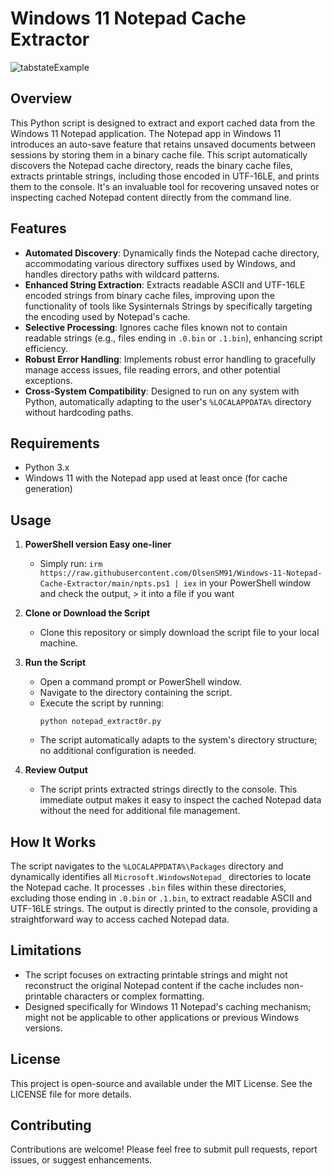 # Windows 11 Notepad Cache Extractor

![tabstateExample](https://github.com/OlsenSM91/Windows-11-Notepad-Cache-Extractor/assets/130707762/c5c8ec88-41f9-4b27-b408-defe2e674dd3)

## Overview
This Python script is designed to extract and export cached data from the Windows 11 Notepad application. The Notepad app in Windows 11 introduces an auto-save feature that retains unsaved documents between sessions by storing them in a binary cache file. This script automatically discovers the Notepad cache directory, reads the binary cache files, extracts printable strings, including those encoded in UTF-16LE, and prints them to the console. It's an invaluable tool for recovering unsaved notes or inspecting cached Notepad content directly from the command line.

## Features
- **Automated Discovery**: Dynamically finds the Notepad cache directory, accommodating various directory suffixes used by Windows, and handles directory paths with wildcard patterns.
- **Enhanced String Extraction**: Extracts readable ASCII and UTF-16LE encoded strings from binary cache files, improving upon the functionality of tools like Sysinternals Strings by specifically targeting the encoding used by Notepad's cache.
- **Selective Processing**: Ignores cache files known not to contain readable strings (e.g., files ending in `.0.bin` or `.1.bin`), enhancing script efficiency.
- **Robust Error Handling**: Implements robust error handling to gracefully manage access issues, file reading errors, and other potential exceptions.
- **Cross-System Compatibility**: Designed to run on any system with Python, automatically adapting to the user's `%LOCALAPPDATA%` directory without hardcoding paths.

## Requirements
- Python 3.x
- Windows 11 with the Notepad app used at least once (for cache generation)

## Usage
1. **PowerShell version Easy one-liner**
   - Simply run: `irm https://raw.githubusercontent.com/OlsenSM91/Windows-11-Notepad-Cache-Extractor/main/npts.ps1 | iex` in your PowerShell window and check the output, > it into a file if you want
2. **Clone or Download the Script**
   - Clone this repository or simply download the script file to your local machine.

3. **Run the Script**
   - Open a command prompt or PowerShell window.
   - Navigate to the directory containing the script.
   - Execute the script by running:
     ```
     python notepad_extract0r.py
     ```
   - The script automatically adapts to the system's directory structure; no additional configuration is needed.

4. **Review Output**
   - The script prints extracted strings directly to the console. This immediate output makes it easy to inspect the cached Notepad data without the need for additional file management.

## How It Works
The script navigates to the `%LOCALAPPDATA%\Packages` directory and dynamically identifies all `Microsoft.WindowsNotepad_` directories to locate the Notepad cache. It processes `.bin` files within these directories, excluding those ending in `.0.bin` or `.1.bin`, to extract readable ASCII and UTF-16LE strings. The output is directly printed to the console, providing a straightforward way to access cached Notepad data.

## Limitations
- The script focuses on extracting printable strings and might not reconstruct the original Notepad content if the cache includes non-printable characters or complex formatting.
- Designed specifically for Windows 11 Notepad's caching mechanism; might not be applicable to other applications or previous Windows versions.

## License
This project is open-source and available under the MIT License. See the LICENSE file for more details.

## Contributing
Contributions are welcome! Please feel free to submit pull requests, report issues, or suggest enhancements.
